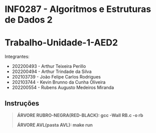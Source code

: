 # INF0287 - Algoritmos e Estruturas de Dados 2
# Trabalho-Unidade-1-AED2

Integrantes:

* 202200493 - Arthur Teixeira Perillo
* 202200494 - Arthur Trindade da Silva
* 202103739 - João Felipe Carlos Rodrigues
* 202103744 - Kevin Brunno da Cunha Oliveira
* 202200554 - Rubens Augusto Medeiros Miranda

## Instruções

> **ÁRVORE RUBRO-NEGRA(RED-BLACK):    gcc -Wall RB.c  -o rb**
> 
> **ÁRVORE AVL(pasta AVL): make run**

